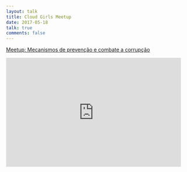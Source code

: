 ```yaml
---
layout: talk 
title: Cloud Girls Meetup
date: 2017-05-18
talk: true
comments: false
---
```


[Meetup: Mecanismos de prevenção e combate a corrupção](https://www.facebook.com/events/294456994313008/?acontext=%7B%22action_history%22%3A%22[%7B%5C%22surface%5C%22%3A%5C%22messaging%5C%22%2C%5C%22mechanism%5C%22%3A%5C%22attachment%5C%22%2C%5C%22extra_data%5C%22%3A%7B%7D%7D]%22%7D)


<iframe src="https://docs.google.com/presentation/d/1KWovGVucYy9wT_svPNCYznAJKPJEASQh7XEv_TXJyyg/embed?start=false&loop=false&delayms=3000" frameborder="0" width="480" height="299" allowfullscreen="true" mozallowfullscreen="true" webkitallowfullscreen="true"></iframe>
